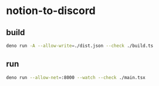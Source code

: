 # notion-to-discord

## build

```sh
deno run -A --allow-write=./dist.json --check ./build.ts
```

## run

```sh
deno run --allow-net=:8000 --watch --check ./main.tsx
```
